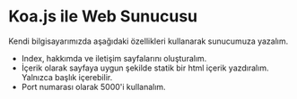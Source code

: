 # Koa.js ile Web Sunucusu

Kendi bilgisayarımızda aşağıdaki özellikleri kullanarak sunucumuza yazalım.

* Index, hakkımda ve iletişim sayfalarını oluşturalım.
* İçerik olarak sayfaya uygun şekilde statik bir html içerik yazdıralım. Yalnızca başlık içerebilir.
* Port numarası olarak 5000'i kullanalım.
